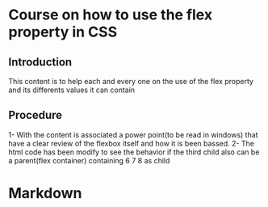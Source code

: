 # Course on how to use the flex property in CSS

## Introduction
This content is to help each and every one on the use of the flex property and its differents values it can contain

## Procedure
1- With the content is associated a power point(to be read in windows) that have a clear review of the flexbox itself and how it is been bassed.
2- The html code has been modify to see the behavior if the third child also can be a parent(flex container) containing 6 7 8 as child

# Markdown